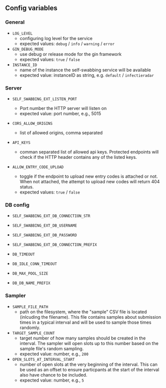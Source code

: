 ## Config variables

### General

- `LOG_LEVEL`
  - configuring log level for the service
  - expected values: `debug` / `info` / `warning` / `error`
- `GIN_DEBUG_MODE`
  - use debug or release mode for the gin framework
  - expected values: `true` / `false`
- `INSTANCE_ID`
  - name of the instance the self-swabbing service will be available
  - expected value: instanceID as string, e.g. `default` / `infectieradar`

### Server

- `SELF_SWABBING_EXT_LISTEN_PORT`
  - Port number the HTTP server will listen on
  - expected value: port number, e.g., 5015
- `CORS_ALLOW_ORIGINS`
  - list of allowed origins, comma separated
- `API_KEYS`
  - comman separated list of allowed api keys. Protected endpoints will check if the HTTP header contains any of the listed keys.

- `ALLOW_ENTRY_CODE_UPLOAD`
  - toggle if the endpoint to upload new entry codes is attached or not. When not attached, the attempt to upload new codes will return 404 status.
  - expected values: `true` / `false`

### DB config

- `SELF_SWABBING_EXT_DB_CONNECTION_STR`
- `SELF_SWABBING_EXT_DB_USERNAME`
- `SELF_SWABBING_EXT_DB_PASSWORD`
- `SELF_SWABBING_EXT_DB_CONNECTION_PREFIX`

- `DB_TIMEOUT`
- `DB_IDLE_CONN_TIMEOUT`
- `DB_MAX_POOL_SIZE`
- `DB_DB_NAME_PREFIX`

### Sampler

- `SAMPLE_FILE_PATH`
  - path on the filesystem, where the "sample" CSV file is located (inlcuding the filename). This file contains samples about submission times in a typical interval and will be used to sample those times randomly.
- `TARGET_SAMPLE_COUNT`
  - target number of how many samples should be created in the interval. The sampler will open slots up to this number based on the sample file's random sampling.
  - expected value: number, e.g., `200`
- `OPEN_SLOTS_AT_INTERVAL_START`
  - number of open slots at the very beginning of the interval. This can be used as an offset to ensure particpants at the start of the interval also have chance to be included.
  - expected value: number, e.g., `5`
